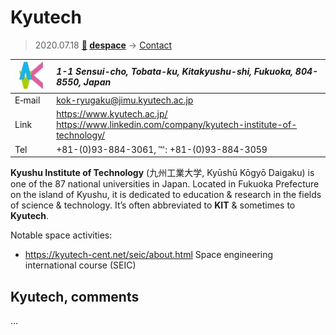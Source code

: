 # Kyutech
> 2020.07.18 **[🚀](../index/index.md) [despace](index.md)** → [Contact](contact.md)

|[![](f/contact/k/kyutech_logo1_thumb.jpg)](f/contact/k/kyutech_logo1.png)|*1-1 Sensui-cho, Tobata-ku, Kitakyushu-shi, Fukuoka, 804-8550, Japan*|
|:--|:--|
|E‑mail| <kok-ryugaku@jimu.kyutech.ac.jp> |
|Link| <https://www.kyutech.ac.jp/><br> <https://www.linkedin.com/company/kyutech-institute-of-technology/> |
|Tel| +81-(0)93-884-3061, ℻: +81-(0)93-884-3059 |

**Kyushu Institute of Technology** (九州工業大学, Kyūshū Kōgyō Daigaku) is one of the 87 national universities in Japan. Located in Fukuoka Prefecture on the island of Kyushu, it is dedicated to education & research in the fields of science & technology. It’s often abbreviated to **KIT** & sometimes to **Kyutech**.

Notable space activities:

   - <https://kyutech-cent.net/seic/about.html> Space engineering international course (SEIC)

<p style="page-break-after:always"> </p>

## Kyutech, comments

…

